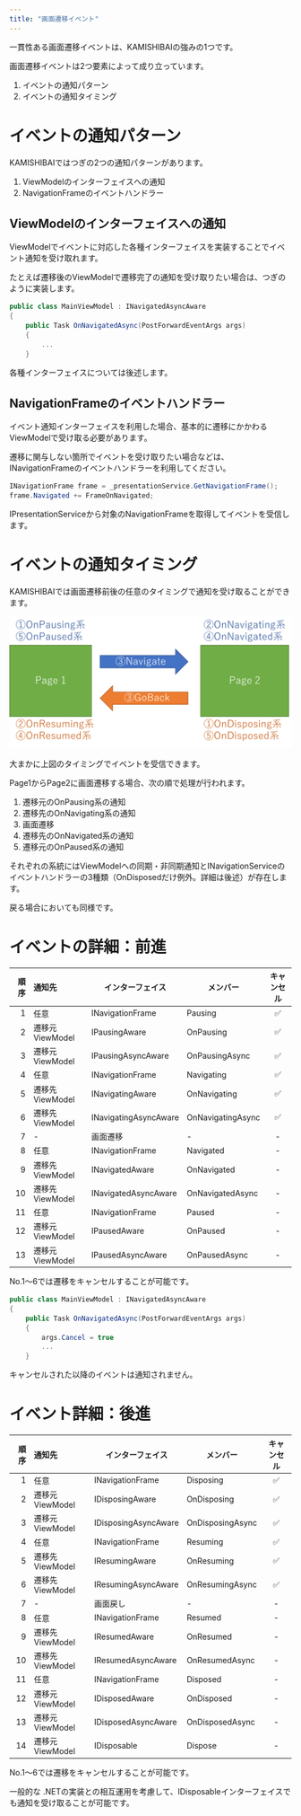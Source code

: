 ```yaml
---
title: "画面遷移イベント"
---
```


一貫性ある画面遷移イベントは、KAMISHIBAIの強みの1つです。

画面遷移イベントは2つ要素によって成り立っています。

1. イベントの通知パターン
2. イベントの通知タイミング

# イベントの通知パターン

KAMISHIBAIではつぎの2つの通知パターンがあります。

1. ViewModelのインターフェイスへの通知
2. NavigationFrameのイベントハンドラー

## ViewModelのインターフェイスへの通知

ViewModelでイベントに対応した各種インターフェイスを実装することでイベント通知を受け取れます。

たとえば遷移後のViewModelで遷移完了の通知を受け取りたい場合は、つぎのように実装します。

```cs
public class MainViewModel : INavigatedAsyncAware
{
    public Task OnNavigatedAsync(PostForwardEventArgs args)
    {
        ...
    }
```

各種インターフェイスについては後述します。

## NavigationFrameのイベントハンドラー

イベント通知インターフェイスを利用した場合、基本的に遷移にかかわるViewModelで受け取る必要があります。

遷移に関与しない箇所でイベントを受け取りたい場合などは、INavigationFrameのイベントハンドラーを利用してください。

```cs
INavigationFrame frame = _presentationService.GetNavigationFrame();
frame.Navigated += FrameOnNavigated;
```

IPresentationServiceから対象のNavigationFrameを取得してイベントを受信します。

# イベントの通知タイミング

KAMISHIBAIでは画面遷移前後の任意のタイミングで通知を受け取ることができます。

![](../images/navigation-event.png)

大まかに上図のタイミングでイベントを受信できます。

Page1からPage2に画面遷移する場合、次の順で処理が行われます。

1. 遷移元のOnPausing系の通知
2. 遷移先のOnNavigating系の通知
3. 画面遷移
4. 遷移先のOnNavigated系の通知
5. 遷移元のOnPaused系の通知

それぞれの系統にはViewModelへの同期・非同期通知とINavigationServiceのイベントハンドラーの3種類（OnDisposedだけ例外。詳細は後述）が存在します。

戻る場合においても同様です。

# イベントの詳細：前進

|順序|通知先|インターフェイス|メンバー|キャンセル|
|--:|:--|--|--|:-:|
|1|任意|INavigationFrame|Pausing|✅|
|2|遷移元ViewModel|IPausingAware|OnPausing|✅|
|3|遷移元ViewModel|IPausingAsyncAware|OnPausingAsync|✅|
|4|任意|INavigationFrame|Navigating|✅|
|5|遷移先ViewModel|INavigatingAware|OnNavigating|✅|
|6|遷移先ViewModel|INavigatingAsyncAware|OnNavigatingAsync|✅|
|7|-|画面遷移|-|-|
|8|任意|INavigationFrame|Navigated|-|
|9|遷移先ViewModel|INavigatedAware|OnNavigated|-|
|10|遷移先ViewModel|INavigatedAsyncAware|OnNavigatedAsync|-|
|11|任意|INavigationFrame|Paused|-|
|12|遷移元ViewModel|IPausedAware|OnPaused|-|
|13|遷移元ViewModel|IPausedAsyncAware|OnPausedAsync|-|

No.1～6では遷移をキャンセルすることが可能です。

```cs
public class MainViewModel : INavigatedAsyncAware
{
    public Task OnNavigatedAsync(PostForwardEventArgs args)
    {
        args.Cancel = true
        ...
    }
```

キャンセルされた以降のイベントは通知されません。

# イベント詳細：後進

|順序|通知先|インターフェイス|メンバー|キャンセル|
|--:|:--|--|--|:-:|
|1|任意|INavigationFrame|Disposing|✅|
|2|遷移元ViewModel|IDisposingAware|OnDisposing|✅|
|3|遷移元ViewModel|IDisposingAsyncAware|OnDisposingAsync|✅|
|4|任意|INavigationFrame|Resuming|✅|
|5|遷移先ViewModel|IResumingAware|OnResuming|✅|
|6|遷移先ViewModel|IResumingAsyncAware|OnResumingAsync|✅|
|7|-|画面戻し|-|-|
|8|任意|INavigationFrame|Resumed|-|
|9|遷移先ViewModel|IResumedAware|OnResumed|-|
|10|遷移先ViewModel|IResumedAsyncAware|OnResumedAsync|-|
|11|任意|INavigationFrame|Disposed|-|
|12|遷移元ViewModel|IDisposedAware|OnDisposed|-|
|13|遷移元ViewModel|IDisposedAsyncAware|OnDisposedAsync|-|
|14|遷移元ViewModel|IDisposable|Dispose|-|

No.1～6では遷移をキャンセルすることが可能です。

一般的な .NETの実装との相互運用を考慮して、IDisposableインターフェイスでも通知を受け取ることが可能です。